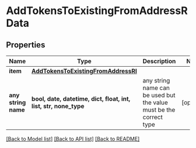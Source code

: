# AddTokensToExistingFromAddressRData


## Properties
Name | Type | Description | Notes
------------ | ------------- | ------------- | -------------
**item** | [**AddTokensToExistingFromAddressRI**](AddTokensToExistingFromAddressRI.md) |  | 
**any string name** | **bool, date, datetime, dict, float, int, list, str, none_type** | any string name can be used but the value must be the correct type | [optional]

[[Back to Model list]](../README.md#documentation-for-models) [[Back to API list]](../README.md#documentation-for-api-endpoints) [[Back to README]](../README.md)


